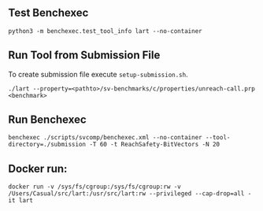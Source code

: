 ## Test Benchexec

`python3 -m benchexec.test_tool_info lart --no-container`

## Run Tool from Submission File

To create submission file execute `setup-submission.sh`.

`./lart --property=<pathto>/sv-benchmarks/c/properties/unreach-call.prp <benchmark>`


## Run Benchexec

`benchexec ./scripts/svcomp/benchexec.xml --no-container --tool-directory=./submission -T 60 -t ReachSafety-BitVectors -N 20`

## Docker run:

`docker run -v /sys/fs/cgroup:/sys/fs/cgroup:rw -v /Users/Casual/src/lart:/usr/src/lart:rw --privileged --cap-drop=all -it lart`